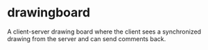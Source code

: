 # drawingboard
A client-server drawing board where the client sees a synchronized drawing from the server and can send comments back.
